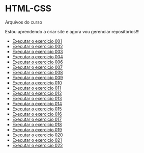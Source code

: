 # HTML-CSS
 Arquivos do curso

Estou aprendendo a criar site e agora vou gerenciar repositórios!!!

<ul type="square">
    <li>
        <a href="https://valfreitas.github.io/html-css/Exercicios/ex001/index.html">Executar o exercicio 001</a>
    </li>
    <li>
        <a href="https://valfreitas.github.io/html-css/Exercicios/ex002/index.html">Executar o exercicio 002</a>
    </li>
    <li>
        <a href="https://valfreitas.github.io/html-css/Exercicios/ex003/index.html">Executar o exercicio 003</a>
    </li>
    <li>
        <a href="https://valfreitas.github.io/html-css/Exercicios/ex004/index.html">Executar o exercicio 004</a>
    </li>
    <li>
        <a href="https://valfreitas.github.io/html-css/Exercicios/ex006/index.html">Executar o exercicio 006</a>
    </li>
    <li>
        <a href="https://valfreitas.github.io/html-css/Exercicios/ex007/index.html">Executar o exercicio 007</a>
    </li>
    <li><a href="https://valfreitas.github.io/html-css/Exercicios/ex008/index.html">Executar o exercicio 008</a>
    </li>
    <li>
        <a href="https://valfreitas.github.io/html-css/Exercicios/ex009/index.html">Executar o exercicio 009</a>
    </li>
    <li>
        <a href="https://valfreitas.github.io/html-css/Exercicios/ex010/index.html">Executar o exercicio 010</a>
    </li>
    <li>
        <a href="https://valfreitas.github.io/html-css/Exercicios/ex011/index.html">Executar o exercicio 011</a>
    </li>
    <li>
        <a href="https://valfreitas.github.io/html-css/Exercicios/ex012/index.html">Executar o exercicio 012</a>
    </li>
    <li>
        <a href="https://valfreitas.github.io/html-css/Exercicios/ex013/index.html">Executar o exercicio 013</a>
    </li>
    <li>
        <a href="https://valfreitas.github.io/html-css/Exercicios/ex014/index.html">Executar o exercicio 014</a>
    </li>
    <li>
        <a href="https://valfreitas.github.io/html-css/Exercicios/ex015/index.html">Executar o exercicio 015</a>
    </li>
    <li>
        <a href="https://valfreitas.github.io/html-css/Exercicios/ex016/index.html">Executar o exercicio 016</a>
    </li>
    <li>
        <a href="https://valfreitas.github.io/html-css/Exercicios/ex017/index.html">Executar o exercicio 017</a>
    </li>
    <li>
        <a href="https://valfreitas.github.io/html-css/Exercicios/ex018/index.html">Executar o exercicio 018</a>
    </li>
    <li>
        <a href="https://valfreitas.github.io/html-css/Exercicios/ex019/index.html">Executar o exercicio 019</a>
    </li>
    <li>
        <a href="https://valfreitas.github.io/html-css/Exercicios/ex020/index.html">Executar o exercicio 020</a>
    </li>
    <li>
        <a href="https://valfreitas.github.io/html-css/Exercicios/ex021/index.html">Executar o exercicio 021</a>
    </li>
    <li>
        <a href="https://valfreitas.github.io/html-css/Exercicios/ex022/index.html">Executar o exercicio 022</a>
    </li>
</ul>
